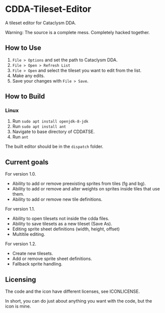 # CDDA-Tileset-Editor

A tileset editor for Cataclysm DDA.

Warning: The source is a complete mess. Completely hacked together.

## How to Use

1. `File > Options` and set the path to Cataclysm DDA.
2. `File > Open > Refresh List`
3. `File > Open` and select the tileset you want to edit from the list.
4. Make any edits.
5. Save your changes with `File > Save`.


## How to Build

### Linux
1. Run `sudo apt install openjdk-8-jdk`
2. Run `sudo apt install ant`
3. Navigate to base directory of CDDATSE.
4. Run `ant`

The built editor should be in the `dispatch` folder.


## Current goals

For version 1.0.
* Ability to add or remove preexisting sprites from tiles (fg and bg).
* Ability to add or remove and alter weights on sprites inside tiles that use them.
* Ability to add or remove new tile definitions.

For version 1.1.
* Ability to open tilesets not inside the cdda files.
* Ability to save tilesets as a new tileset (Save As).
* Editing sprite sheet definitions (width, height, offset)
* Multitile editing. 

For version 1.2.
* Create new tilesets.
* Add or remove sprite sheet definitions.
* Fallback sprite handling.


## Licensing

The code and the icon have different licenses, see ICONLICENSE.

In short, you can do just about anything you want with the code, but the icon is mine.
